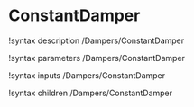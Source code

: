 <!-- MOOSE Documentation Stub: Remove this when content is added. -->

# ConstantDamper

!syntax description /Dampers/ConstantDamper

!syntax parameters /Dampers/ConstantDamper

!syntax inputs /Dampers/ConstantDamper

!syntax children /Dampers/ConstantDamper

